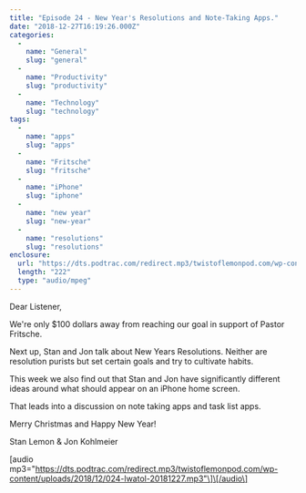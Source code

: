 ```yaml
---
title: "Episode 24 - New Year's Resolutions and Note-Taking Apps."
date: "2018-12-27T16:19:26.000Z"
categories: 
  - 
    name: "General"
    slug: "general"
  - 
    name: "Productivity"
    slug: "productivity"
  - 
    name: "Technology"
    slug: "technology"
tags: 
  - 
    name: "apps"
    slug: "apps"
  - 
    name: "Fritsche"
    slug: "fritsche"
  - 
    name: "iPhone"
    slug: "iphone"
  - 
    name: "new year"
    slug: "new-year"
  - 
    name: "resolutions"
    slug: "resolutions"
enclosure: 
  url: "https://dts.podtrac.com/redirect.mp3/twistoflemonpod.com/wp-content/uploads/2018/12/024-lwatol-20181227.mp3"
  length: "222"
  type: "audio/mpeg"
---
```


Dear Listener,

We're only $100 dollars away from reaching our goal in support of Pastor Fritsche.

Next up, Stan and Jon talk about New Years Resolutions. Neither are resolution purists but set certain goals and try to cultivate habits.

This week we also find out that Stan and Jon have significantly different ideas around what should appear on an iPhone home screen.

That leads into a discussion on note taking apps and task list apps.

Merry Christmas and Happy New Year!

Stan Lemon & Jon Kohlmeier

\[audio mp3="https://dts.podtrac.com/redirect.mp3/twistoflemonpod.com/wp-content/uploads/2018/12/024-lwatol-20181227.mp3"\]\[/audio\]
